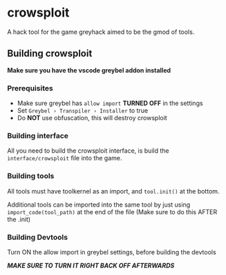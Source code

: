 # crowsploit
A hack tool for the game greyhack aimed to be the gmod of tools.

## Building crowsploit

**Make sure you have the vscode greybel addon installed**

### Prerequisites

- Make sure greybel has `allow import` **TURNED OFF** in the settings
- Set `Greybel › Transpiler › Installer` to true
- Do **NOT** use obfuscation, this will destroy crowsploit


### Building interface

All you need to build the crowsploit interface, is build the `interface/crowsploit` file into the game.

### Building tools

All tools must have toolkernel as an import, and `tool.init()` at the bottom.

Additional tools can be imported into the same tool by just using `import_code(tool_path)` at the end of the file (Make sure to do this AFTER the .init)

### Building Devtools

Turn ON the allow import in greybel settings, before building the devtools

***MAKE SURE TO TURN IT RIGHT BACK OFF AFTERWARDS***